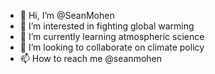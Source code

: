 - 👋 Hi, I’m @SeanMohen
- 👀 I’m interested in fighting global warming
- 🌱 I’m currently learning atmospheric science
- 💞️ I’m looking to collaborate on climate policy
- 📫 How to reach me @seanmohen

<!---
SeanMohen/SeanMohen is a ✨ special ✨ repository because its `README.md` (this file) appears on your GitHub profile.
You can click the Preview link to take a look at your changes.
--->
